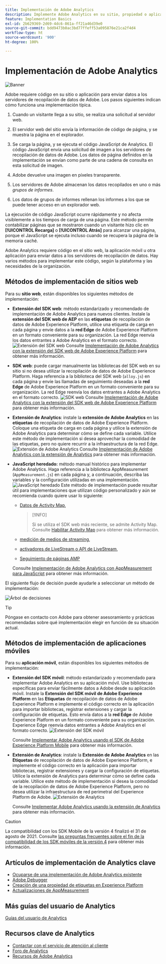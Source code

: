```yaml
---
title: Implementación de Adobe Analytics
description: Implemente Adobe Analytics en su sitio, propiedad o aplicación.
feature: Implementation Basics
exl-id: 2b629369-2d69-4dc6-861a-ff21a46d39e0
source-git-commit: bdd9473b0ac3bd77ffeff53a095876e21ca2f4d4
workflow-type: ht
source-wordcount: '900'
ht-degree: 100%

---
```


# Implementación de Adobe Analytics

![Banner](../../assets/doc_banner_implement.png)

Adobe requiere código en su sitio o aplicación para enviar datos a los servidores de recopilación de datos de Adobe. Los pasos siguientes indican cómo funciona una implementación típica.

1. Cuando un visitante llega a su sitio, se realiza una solicitud al servidor web.
2. El servidor web del sitio envía la información de código de página, y se muestra la página en el explorador.
3. Se carga la página, y se ejecuta el código JavaScript de Analytics.
El código JavaScript envía una solicitud de imagen a los servidores de recopilación de datos de Adobe. Los datos de página definidos en la implementación se envían como parte de una cadena de consulta en esta solicitud de imagen.

4. Adobe devuelve una imagen en píxeles transparente.
5. Los servidores de Adobe almacenan los datos recopilados en uno o más *grupos de informes*.
6. Los datos de grupos de informes rellenan los informes a los que se puede tener acceso en un explorador web.

La ejecución de código JavaScript ocurre rápidamente y no afecta visiblemente a los tiempos de carga de una página. Este método permite contabilizar páginas que se mostraron cuando un visitante hizo clic en **[!UICONTROL Recarga]** o **[!UICONTROL Atrás]** para alcanzar una página, porque el JavaScript se ejecuta incluso cuando se recupera la página de la memoria caché.

Adobe Analytics requiere código en el sitio web, la aplicación móvil u otra aplicación para enviar datos a los servidores de recopilación de datos. Hay varios métodos para implementar este código, según la plataforma y las necesidades de la organización.

## Métodos de implementación de sitios web

Para su **sitio web**, están disponibles los siguientes métodos de implementación:

* **Extensión del SDK web**: método estandarizado y recomendado de implementación de Adobe Analytics para nuevos clientes. Instale la **extensión del SDK web de AEP** en las **etiquetas** de recopilación de datos de Adobe Experience Platform, utilice una etiqueta de carga en cada página y envíe datos a la **red Edge** de Adobe Experience Platform en un formato conveniente para su organización. La red Edge reenvía los datos entrantes a Adobe Analytics en el formato correcto.
  ![Extensión del SDK web](./assets/websdk-extension-implementation.png)
Consulte [Implementación de Adobe Analytics con la extensión del SDK web de Adobe Experience Platform](./aep-edge/overview.md) para obtener más información.

* **SDK web**: puede cargar manualmente las bibliotecas del SDK web en su sitio si no desea utilizar la recopilación de datos de Adobe Experience Platform. Haga referencia a la biblioteca del SDK web (`alloy.js`) en cada página y envíe las llamadas de seguimiento deseadas a la **red Edge** de Adobe Experience Platform en un formato conveniente para su organización. La red Edge reenvía los datos entrantes a Adobe Analytics en el formato correcto.
  ![SDK web](./assets/websdk-implementation.png)
Consulte [Implementación de Adobe Analytics con la extensión del SDK web de Adobe Experience Platform](./aep-edge/overview.md) para obtener más información.


* **Extensión de Analytics**: instale la **extensión de Adobe Analytics** en las **etiquetas** de recopilación de datos de Adobe Experience Platform. Coloque una etiqueta de carga en cada página y utilice la extensión de Adobe Analytics para determinar cómo se define cada variable. Utilice este método de implementación si desea aprovechar la comodidad de las etiquetas, pero no quiere recurrir a la infraestructura de la red Edge.
  ![Extensión de Adobe Analytics](./assets/analytics-extension-implementation.png)
Consulte [Implementación de Adobe Analytics con la extensión de Analytics](launch/overview.md) para obtener más información.

* **JavaScript heredado:** método manual histórico para implementar Adobe Analytics. Haga referencia a la biblioteca AppMeasurement (`AppMeasurement.js`) en cada página y, a continuación, describa las variables y la configuración utilizadas en una implementación.
  ![JavaScript heredado](./assets/appmeasurement-implementation.png)
Este método de implementación puede resultar útil para implementaciones que utilizan código personalizado y aún se recomienda cuando quiere usar lo siguiente:

   * [Datos de Activity Map](../analyze/activity-map/activity-map.md),

     >[!INFO]
     >
     >Si se utiliza el SDK web más reciente, se admite Activity Map. Consulte [Habilitar Activity Map](/help/analyze/activity-map/activitymap-getting-started/activitymap-getting-started-admins/activitymap-enable.md) para obtener más información.

   * [medición de medios de streaming](https://experienceleague.adobe.com/docs/media-analytics/using/media-overview.html?lang=es),

   * [activadores de LiveStream o API de LiveStream](https://github.com/AdobeDocs/analytics-1.4-apis/blob/master/docs/live-stream-api/getting_started.md),

   * [Seguimiento de páginas AMP](./other/amp.md)

  Consulte [Implementación de Adobe Analytics con AppMeasurement para JavaScript](js/overview.md) para obtener más información.

El siguiente flujo de decisión puede ayudarle a seleccionar un método de implementación:

![Árbol de decisiones](./assets/decision-tree.png)


>[!TIP]
>
>Póngase en contacto con Adobe para obtener asesoramiento y prácticas recomendadas sobre qué implementación elegir en función de su situación actual.

## Métodos de implementación de aplicaciones móviles

Para su **aplicación móvil**, están disponibles los siguientes métodos de implementación:

* **Extensión del SDK móvil**: método estandarizado y recomendado para implementar Adobe Analytics en su aplicación móvil. Use bibliotecas específicas para enviar fácilmente datos a Adobe desde su aplicación móvil. Instale la **Extensión del SDK móvil de Adobe Experience Platform** en las **Etiquetas** de recopilación de datos de Adobe Experience Platform e implemente el código correcto en la aplicación para importar bibliotecas, registrar extensiones y cargar la configuración de etiquetas. Esto envía datos a la **red Edge** de Adobe Experience Platform en un formato conveniente para su organización. Experience Edge reenvía datos entrantes a Adobe Analytics en el formato correcto.
  ![Extensión del SDK móvil](./assets/mobilesdk-extension.png)

  Consulte [Implementar Adobe Analytics usando el SDK de Adobe Experience Platform Mobile](../implement/aep-edge/mobile-sdk/overview.md) para obtener más información.

* **Extensión de Analytics**: instale la **Extensión de Adobe Analytics** en las **Etiquetas** de recopilación de datos de Adobe Experience Platform, e implemente el código correcto en la aplicación para importar bibliotecas, registrar extensiones y cargar la configuración de etiquetas. Utilice la extensión de Analytics para determinar cómo se define cada variable. Utilice este método de implementación si desea la comodidad de la recopilación de datos de Adobe Experience Platform, pero no desea utilizar la infraestructura de red perimetral del Experience Platform de Adobe.
  ![Extensión de Analytics](./assets/mobilesdk-analytics-extension.png)

  Consulte [Implementar Adobe Analytics usando la extensión de Analytics](../implement/aep-edge/mobile-sdk/overview.md) para obtener más información.


>[!CAUTION]
>
>La compatibilidad con los SDK Mobile de la versión 4 finalizó el 31 de agosto de 2021. Consulte [las preguntas frecuentes sobre el fin de la compatibilidad de los SDK móviles de la versión 4](https://developer.adobe.com/client-sdks/documentation/v4-end-of-life-faq/) para obtener más información.

## Artículos de implementación de Analytics clave

* [Ocuparse de una implementación de Adobe Analytics existente](/help/implement/prepare/existing-implementation.md)
* [Adobe Debugger](validate/debugger.md)
* [Creación de una propiedad de etiquetas en Experience Platform](launch/create-analytics-property.md)
* [Actualizaciones de AppMeasurement](appmeasurement-updates.md)

## Más guías del usuario de Analytics

[Guías del usuario de Analytics](https://experienceleague.adobe.com/docs/analytics.html?lang=es)

## Recursos clave de Analytics

* [Contactar con el servicio de atención al cliente](https://experienceleague.adobe.com/?support-solution=Analytics&amp;lang=es#support)
* [Foro de Analytics](https://experienceleaguecommunities.adobe.com/t5/adobe-analytics/ct-p/adobe-analytics-community?profile.language=es)
* [Recursos de Adobe Analytics](https://experienceleaguecommunities.adobe.com/t5/adobe-analytics-discussions/adobe-analytics-resources/m-p/276666?profile.language=es)
